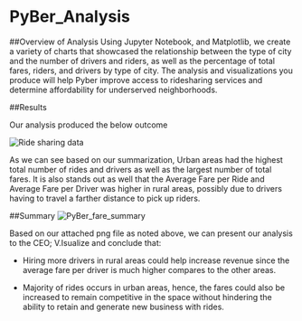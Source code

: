 # PyBer_Analysis

##Overview of Analysis
Using Jupyter Notebook, and Matplotlib, we create a variety of charts that showcased the relationship between the type of city and the number of drivers and riders, as well as the percentage of total fares, riders, and drivers by type of city. The analysis and visualizations you produce will help Pyber improve access to ridesharing services and determine affordability for underserved neighborhoods.

##Results

Our analysis produced the below outcome

![Ride sharing data](https://user-images.githubusercontent.com/47859209/192941569-c561debf-9345-49d2-aee2-3f6cf011b079.png)

As we can see based on our summarization, Urban areas had the highest total number of rides and drivers as well as the largest number of total fares. 
It is also stands out as well that the Average Fare per Ride and Average Fare per Driver was higher in rural areas, possibly due to drivers having to travel a farther distance to pick up riders.

##Summary
![PyBer_fare_summary](https://user-images.githubusercontent.com/47859209/192942299-fe5b1d0a-c2ba-4f61-92f0-114cad1c7116.png)

Based on our attached png file as noted above, we can present our analysis to the CEO; V.Isualize and conclude that:

- Hiring more drivers in rural areas could help increase revenue since the average fare per driver is much higher compares to the other areas.

- Majority of rides occurs in urban areas, hence, the fares could also be increased to remain competitive in the space without hindering the ability to retain and generate new business with rides. 
